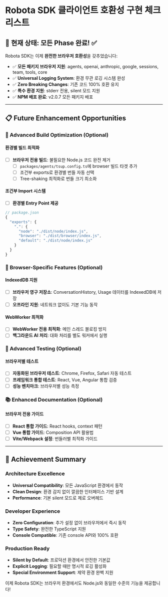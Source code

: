 # Robota SDK 클라이언트 호환성 구현 체크리스트

## 🎯 현재 상태: 모든 Phase 완료! ✅

Robota SDK는 이제 **완전한 브라우저 호환성**을 갖추었습니다:

- ✅ **모든 패키지 브라우저 지원**: agents, openai, anthropic, google, sessions, team, tools, core
- ✅ **Universal Logging System**: 환경 무관 로깅 시스템 완성
- ✅ **Zero Breaking Changes**: 기존 코드 100% 호환 유지
- ✅ **특수 환경 지원**: stderr 전용, silent 모드 지원
- ✅ **NPM 배포 완료**: v2.0.7 모든 패키지 배포

---

## 📋 Future Enhancement Opportunities

### 🔧 Advanced Build Optimization (Optional)

#### 환경별 빌드 최적화
- [ ] **브라우저 전용 빌드**: 불필요한 Node.js 코드 완전 제거
  - [ ] `packages/agents/tsup.config.ts`에 browser 빌드 타겟 추가
  - [ ] 조건부 exports로 환경별 번들 자동 선택
  - [ ] Tree-shaking 최적화로 번들 크기 최소화

#### 조건부 Import 시스템
- [ ] **환경별 Entry Point 제공**
```typescript
// package.json
{
  "exports": {
    ".": {
      "node": "./dist/node/index.js",
      "browser": "./dist/browser/index.js",
      "default": "./dist/node/index.js"
    }
  }
}
```

### 🚀 Browser-Specific Features (Optional)

#### IndexedDB 지원
- [ ] **브라우저 영구 저장소**: ConversationHistory, Usage 데이터를 IndexedDB에 저장
- [ ] **오프라인 지원**: 네트워크 없이도 기본 기능 동작

#### WebWorker 최적화
- [ ] **WebWorker 전용 최적화**: 메인 스레드 블로킹 방지
- [ ] **백그라운드 AI 처리**: 대화 처리를 별도 워커에서 실행

### 🧪 Advanced Testing (Optional)

#### 브라우저별 테스트
- [ ] **자동화된 브라우저 테스트**: Chrome, Firefox, Safari 자동 테스트
- [ ] **프레임워크 통합 테스트**: React, Vue, Angular 통합 검증
- [ ] **성능 벤치마크**: 브라우저별 성능 측정

### 📚 Enhanced Documentation (Optional)

#### 브라우저 전용 가이드
- [ ] **React 통합 가이드**: React hooks, context 패턴
- [ ] **Vue 통합 가이드**: Composition API 활용법
- [ ] **Vite/Webpack 설정**: 번들러별 최적화 가이드

---

## 🎉 Achievement Summary

### Architecture Excellence
- **Universal Compatibility**: 모든 JavaScript 환경에서 동작
- **Clean Design**: 환경 감지 없이 깔끔한 인터페이스 기반 설계
- **Performance**: 기본 silent 모드로 제로 오버헤드

### Developer Experience
- **Zero Configuration**: 추가 설정 없이 브라우저에서 즉시 동작
- **Type Safety**: 완전한 TypeScript 지원
- **Console Compatible**: 기존 console API와 100% 호환

### Production Ready
- **Silent by Default**: 프로덕션 환경에서 안전한 기본값
- **Explicit Logging**: 필요할 때만 명시적 로깅 활성화
- **Special Environment Support**: 제약 환경 완벽 지원

이제 Robota SDK는 브라우저 환경에서도 Node.js와 동일한 수준의 기능을 제공합니다! 